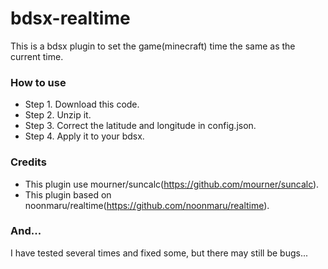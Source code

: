 # bdsx-realtime
This is a bdsx plugin to set the game(minecraft) time the same as the current time.

### How to use
- Step 1. Download this code.
- Step 2. Unzip it.
- Step 3. Correct the latitude and longitude in config.json.
- Step 4. Apply it to your bdsx.

### Credits
- This plugin use mourner/suncalc(https://github.com/mourner/suncalc).
- This plugin based on noonmaru/realtime(https://github.com/noonmaru/realtime).

### And...
I have tested several times and fixed some, but there may still be bugs...
